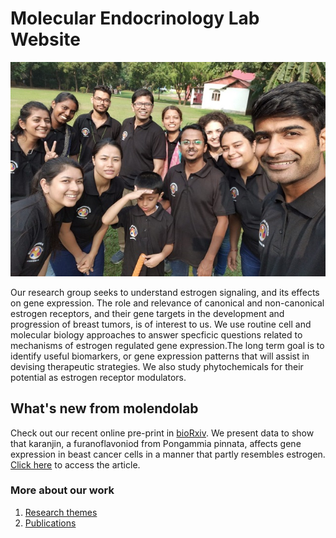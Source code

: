 # Molecular Endocrinology Lab Website
![Research Group](IMG-20191117-WA0015_resize.jpg)

Our research group seeks to understand estrogen signaling, and its effects on gene expression. The role and relevance of canonical and non-canonical estrogen receptors, and their gene targets in the development and progression of breast tumors, is of interest to us. We use routine cell and molecular biology approaches to answer specficic questions related to mechanisms of estrogen regulated gene expression.The long term goal is to identify useful biomarkers, or gene expression patterns that will assist in devising therapeutic strategies. We also study phytochemicals for their potential as estrogen receptor modulators.

## What's new from molendolab
Check out our recent online pre-print in [bioRxiv](https://www.biorxiv.org/about-biorxiv). We present data to show that karanjin, a furanoflavoniod from Pongammia pinnata, affects gene expression in beast cancer cells in a manner that partly resembles estrogen. [Click here](https://www.biorxiv.org/content/10.1101/2021.10.28.466373v1) to access the article.

### More about our work
1. [Research themes](./themes)
2. [Publications](./publications.md)
